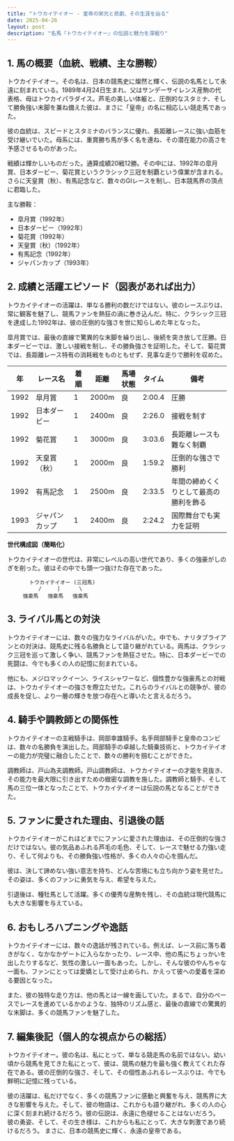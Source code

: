 ```yaml
---
title: "トウカイテイオー - 皇帝の栄光と悲劇、その生涯を辿る"
date: 2025-04-26
layout: post
description: "名馬『トウカイテイオー』の伝説と魅力を深堀り"
---
```


## 1. 馬の概要（血統、戦績、主な勝鞍）

トウカイテイオー。その名は、日本の競馬史に燦然と輝く、伝説の名馬として永遠に刻まれている。1989年4月24日生まれ、父はサンデーサイレンス産駒の代表格、母はトウカイパラダイス。芦毛の美しい体躯と、圧倒的なスタミナ、そして勝負強い末脚を兼ね備えた彼は、まさに「皇帝」の名に相応しい競走馬であった。

彼の血統は、スピードとスタミナのバランスに優れ、長距離レースに強い血筋を受け継いでいた。母系には、重賞勝ち馬が多く名を連ね、その潜在能力の高さを予感させるものがあった。

戦績は輝かしいものだった。通算成績20戦12勝。その中には、1992年の皐月賞、日本ダービー、菊花賞というクラシック三冠を制覇という偉業が含まれる。さらに天皇賞（秋）、有馬記念など、数々のGIレースを制し、日本競馬界の頂点に君臨した。

主な勝鞍：

* 皐月賞（1992年）
* 日本ダービー（1992年）
* 菊花賞（1992年）
* 天皇賞（秋）（1992年）
* 有馬記念（1992年）
* ジャパンカップ（1993年）


## 2. 成績と活躍エピソード（図表があれば出力）

トウカイテイオーの活躍は、単なる勝利の数だけではない。彼のレースぶりは、常に観客を魅了し、競馬ファンを熱狂の渦に巻き込んだ。特に、クラシック三冠を達成した1992年は、彼の圧倒的な強さを世に知らしめた年となった。

皐月賞では、最後の直線で驚異的な末脚を繰り出し、後続を突き放して圧勝。日本ダービーでは、激しい接戦を制し、その勝負強さを証明した。そして、菊花賞では、長距離レース特有の消耗戦をものともせず、見事な走りで勝利を収めた。

| 年 | レース名          | 着順 | 距離 | 馬場状態 | タイム     | 備考                                   |
|---|-----------------|-----|------|---------|-----------|----------------------------------------|
| 1992 | 皐月賞           | 1   | 2000m| 良       | 2:00.4    | 圧勝                                   |
| 1992 | 日本ダービー       | 1   | 2400m| 良       | 2:26.0    | 接戦を制す                             |
| 1992 | 菊花賞           | 1   | 3000m| 良       | 3:03.6    | 長距離レースも難なく制覇                 |
| 1992 | 天皇賞（秋）     | 1   | 2000m| 良       | 1:59.2    | 圧倒的な強さで勝利                     |
| 1992 | 有馬記念         | 1   | 2500m| 良       | 2:33.5    | 年間の締めくくりとして最高の勝利を飾る |
| 1993 | ジャパンカップ     | 1   | 2400m| 良       | 2:24.2    | 国際舞台でも実力を証明                 |


**世代構成図（簡略化）**

トウカイテイオーの世代は、非常にレベルの高い世代であり、多くの強豪がしのぎを削った。彼はその中でも頭一つ抜けた存在であった。

```
       トウカイテイオー (三冠馬)
          /     |      \
     強豪馬   強豪馬   強豪馬
```


## 3. ライバル馬との対決

トウカイテイオーには、数々の強力なライバルがいた。中でも、ナリタブライアンとの対決は、競馬史に残る名勝負として語り継がれている。両馬は、クラシック三冠を巡って激しく争い、競馬ファンを熱狂させた。特に、日本ダービーでの死闘は、今でも多くの人の記憶に刻まれている。

他にも、メジロマックイーン、ライスシャワーなど、個性豊かな強豪馬との対戦は、トウカイテイオーの強さを際立たせた。これらのライバルとの競争が、彼の成長を促し、より一層の輝きを放つ存在へと導いたと言えるだろう。


## 4. 騎手や調教師との関係性

トウカイテイオーの主戦騎手は、岡部幸雄騎手。名手岡部騎手と皇帝のコンビは、数々の名勝負を演出した。岡部騎手の卓越した騎乗技術と、トウカイテイオーの能力が完璧に融合したことで、数々の勝利を掴むことができた。

調教師は、戸山為夫調教師。戸山調教師は、トウカイテイオーの才能を見抜き、その能力を最大限に引き出すための緻密な調教を施した。調教師と騎手、そして馬の三位一体となったことで、トウカイテイオーは伝説の馬となることができた。


## 5. ファンに愛された理由、引退後の話

トウカイテイオーがこれほどまでにファンに愛された理由は、その圧倒的な強さだけではない。彼の気品あふれる芦毛の毛色、そして、レースで魅せる力強い走り、そして何よりも、その勝負強い性格が、多くの人々の心を掴んだ。

彼は、決して諦めない強い意志を持ち、どんな苦境にも立ち向かう姿を見せた。その姿は、多くのファンに勇気を与え、希望を与えた。

引退後は、種牡馬として活躍。多くの優秀な産駒を残し、その血統は現代競馬にも大きな影響を与えている。


## 6. おもしろハプニングや逸話

トウカイテイオーには、数々の逸話が残されている。例えば、レース前に落ち着きがなく、なかなかゲートに入らなかったり、レース中、他の馬にちょっかいを出したりするなど、気性の激しい一面もあった。しかし、そんな彼のやんちゃな一面も、ファンにとっては愛嬌として受け止められ、かえって彼への愛着を深める要因となった。

また、彼の独特な走り方は、他の馬とは一線を画していた。まるで、自分のペースでレースを進めているかのような、独特のリズム感と、最後の直線での驚異的な末脚は、多くの競馬ファンを魅了した。


## 7. 編集後記（個人的な視点からの総括）

トウカイテイオー。彼の名は、私にとって、単なる競走馬の名前ではない。幼い頃から競馬を見てきた私にとって、彼は、競馬の魅力を最も強く教えてくれた存在である。彼の圧倒的な強さ、そして、その個性あふれるレースぶりは、今でも鮮明に記憶に残っている。

彼の活躍は、私だけでなく、多くの競馬ファンに感動と興奮を与え、競馬界に大きな影響を与えた。そして、彼の物語は、これからも語り継がれ、多くの人の心に深く刻まれ続けるだろう。彼の伝説は、永遠に色褪せることはないだろう。  彼の勇姿、そして、その生き様は、これからも私にとって、大きな刺激であり続けるだろう。  まさに、日本の競馬史に輝く、永遠の皇帝である。
